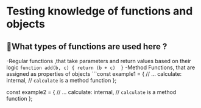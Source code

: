 # Testing knowledge of functions and objects

## 🤔What types of functions are used here ?

-Regular functions ,that take parameters and return values based on their logic ```function add(b, c) {
  return (b + c)  }```
-Method Functions, that are assigned as properties of objects ```const example1 = {
  // ...
  calculate: internal, // `calculate` is a method function
};

const example2 = {
  // ...
  calculate: internal, // `calculate` is a method function
};
```